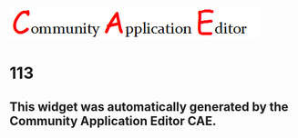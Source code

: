 ![CAE](https://github.com/PhilCAEOrg/CAE-Deployment-Temp/blob/gh-pages/frontendComponent-113/img/logo.png)  

113
===================


This widget was automatically generated by the Community Application Editor CAE.  
---------------
